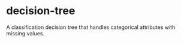 # decision-tree
A classification decision tree that handles categorical attributes with missing values.
